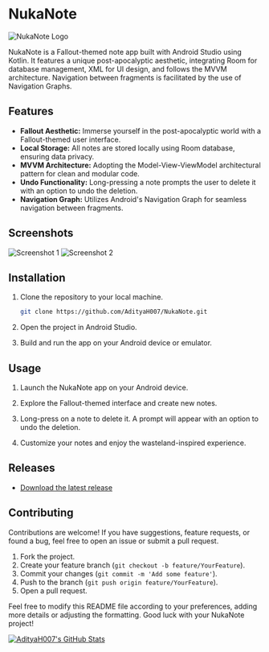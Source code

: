 # NukaNote

![NukaNote Logo](https://i.ibb.co/McGHgb0/Fallout-Pip-Boy.png)


NukaNote is a Fallout-themed note app built with Android Studio using Kotlin. It features a unique post-apocalyptic aesthetic, integrating Room for database management, XML for UI design, and follows the MVVM architecture. Navigation between fragments is facilitated by the use of Navigation Graphs.

## Features

- **Fallout Aesthetic:** Immerse yourself in the post-apocalyptic world with a Fallout-themed user interface.
- **Local Storage:** All notes are stored locally using Room database, ensuring data privacy.
- **MVVM Architecture:** Adopting the Model-View-ViewModel architectural pattern for clean and modular code.
- **Undo Functionality:** Long-pressing a note prompts the user to delete it with an option to undo the deletion.
- **Navigation Graph:** Utilizes Android's Navigation Graph for seamless navigation between fragments.

## Screenshots

![Screenshot 1](https://i.ibb.co/GtkGsH0/photo-2024-03-02-11-57-06.jpg)
![Screenshot 2](https://i.ibb.co/h1LWPTM/photo-2024-03-02-11-57-09.jpg)

## Installation

1. Clone the repository to your local machine.

    ```bash
    git clone https://github.com/AdityaH007/NukaNote.git
    ```

2. Open the project in Android Studio.

3. Build and run the app on your Android device or emulator.

## Usage

1. Launch the NukaNote app on your Android device.

2. Explore the Fallout-themed interface and create new notes.

3. Long-press on a note to delete it. A prompt will appear with an option to undo the deletion.

4. Customize your notes and enjoy the wasteland-inspired experience.

## Releases

- [Download the latest release](https://github.com/AdityaH007/NukaNote/releases/download/NukaNote/NukaNote.apk)

## Contributing

Contributions are welcome! If you have suggestions, feature requests, or found a bug, feel free to open an issue or submit a pull request.

1. Fork the project.
2. Create your feature branch (`git checkout -b feature/YourFeature`).
3. Commit your changes (`git commit -m 'Add some feature'`).
4. Push to the branch (`git push origin feature/YourFeature`).
5. Open a pull request.


Feel free to modify this README file according to your preferences, adding more details or adjusting the formatting. Good luck with your NukaNote project!

[![AdityaH007's GitHub Stats](https://github-readme-stats.vercel.app/api?username=AdityaH007&show_icons=true&theme=radical)](https://github.com/AdityaH007)


